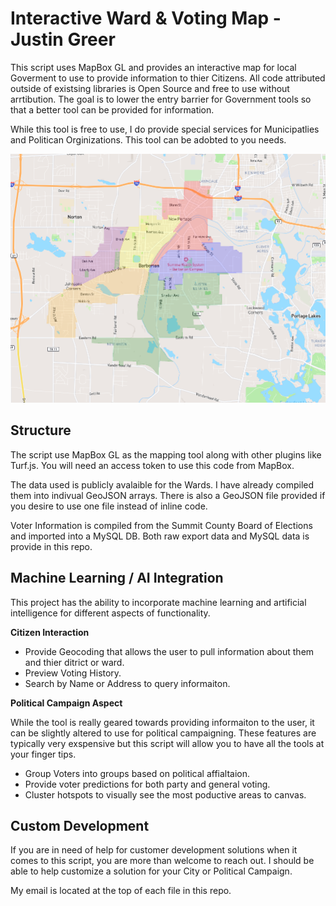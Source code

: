 # Interactive Ward & Voting Map - Justin Greer
 This script uses MapBox GL and provides an interactive map for local Goverment to use to provide information to thier Citizens.
 All code attributed outside of existsing libraries is Open Source and free to use without arrtibution. The goal is to lower the entry barrier
 for Government tools so that a better tool can be provided for information.

 While this tool is free to use, I do provide special services for Municipatlies and Politican Orginizations. This tool can be adobted to you needs.

 ![Interactive Map](https://github.com/justingreerbbi/interactive-map/blob/main/assets/images/screenshot-1.png)

 ## Structure
 The script use MapBox GL as the mapping tool along with other plugins like Turf.js. You will need an access token to use this code from MapBox.

 The data used is publicly avalaible for the Wards. I have already compiled them into indivual GeoJSON arrays. There is also a GeoJSON file provided
 if you desire to use one file instead of inline code. 

 Voter Information is compiled from the Summit County Board of Elections and imported into a MySQL DB. Both raw export data and MySQL data is provide in this repo.

 ## Machine Learning / AI Integration
 This project has the ability to incorporate machine learning and artificial intelligence for different aspects of functionality.
 
 **Citizen Interaction**
 * Provide Geocoding that allows the user to pull information about them and thier ditrict or ward.
 * Preview Voting History.
 * Search by Name or Address to query informaiton.

 **Political Campaign Aspect**
 
 While the tool is really geared towards providing informaiton to the user, it can be slightly altered to use for political campaigning. These features
 are typically very exspensive but this script will allow you to have all the tools at your finger tips.

 * Group Voters into groups based on political affialtaion.
 * Provide voter predictions for both party and general voting.
 * Cluster hotspots to visually see the most poductive areas to canvas.


 ## Custom Development
 If you are in need of help for customer development solutions when it comes to this script, you are more than welcome to reach out. I should be able
 to help customize a solution for your City or Political Campaign. 

 My email is located at the top of each file in this repo.
